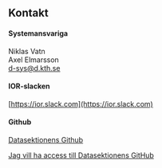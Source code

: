 ## Kontakt

#### Systemansvariga

Niklas Vatn </br>
Axel Elmarsson </br>
[d-sys@d.kth.se](mailto:d-sys@d.kth.se)

#### IOR-slacken

[https://ior.slack.com](https://ior.slack.com)

#### Github

[Datasektionens Github](https://dsekt.se/github-link-website)<br />

[Jag vill ha access till Datasektionens GitHub](https://dsekt.se/github-access)
